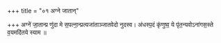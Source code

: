 +++
title = "०१ अग्ने जातान्"

+++
अग्ने॑ जा॒तान्प्र णु॑दा मे स॒पत्ना॒न्प्रत्यजा॑ताञ्जातवेदो नुदस्व। अ॑धस्प॒दं कृ॑णुष्व॒ ये पृ॑त॒न्यवोऽना॑गस॒स्ते व॒यमदि॑तये स्याम ॥